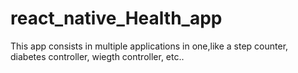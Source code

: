 # react_native_Health_app
This app consists in multiple applications in one,like a step counter, diabetes controller, wiegth controller, etc..
